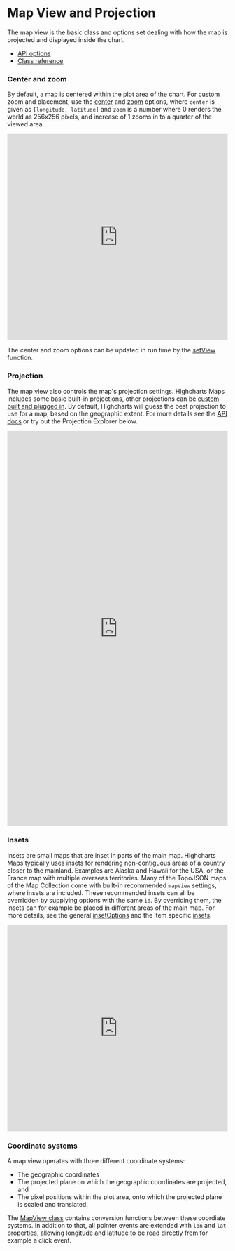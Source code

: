 Map View and Projection
===

The map view is the basic class and options set dealing with how the map is projected and displayed inside the chart.

 * [API options](https://api.highcharts.com/highmaps/mapView)
 * [Class reference](https://api.highcharts.com/class-reference/Highcharts.MapView)

### Center and zoom
By default, a map is centered within the plot area of the chart. For custom zoom and placement, use the [center](https://api.highcharts.com/highmaps/mapView.center) and [zoom](https://api.highcharts.com/highmaps/mapView.zoom) options, where `center` is given as `[longitude, latitude]` and `zoom` is a number where 0 renders the world as 256x256 pixels, and increase of 1 zooms in to a quarter of the viewed area.

<iframe style="width: 100%; height: 470px; border: none;" src='https://www.highcharts.com/samples/embed/maps/mapview/center-zoom' allow="fullscreen"></iframe>

The center and zoom options can be updated in run time by the [setView](https://api.highcharts.com/class-reference/Highcharts.MapView#setView) function.

### Projection
The map view also controls the map's projection settings. Highcharts Maps includes some basic built-in projections, other projections can be [custom built and plugged in](https://www.highcharts.com/samples/maps/mapview/projection-custom-proj4js). By default, Highcharts will guess the best projection to use for a map, based on the geographic extent. For more details see the [API docs](https://api.highcharts.com/highmaps/mapView.projection) or try out the Projection Explorer below.

<iframe style="width: 100%; height: 900px; border: none;" src='https://www.highcharts.com/samples/embed/maps/demo/projection-explorer' allow="fullscreen"></iframe>

### Insets
Insets are small maps that are inset in parts of the main map. Highcharts Maps typically uses insets for rendering non-contiguous areas of a country closer to the mainland. Examples are Alaska and Hawaii for the USA, or the France map with multiple overseas territories. Many of the TopoJSON maps of the Map Collection come with built-in recommended `mapView` settings, where insets are included. These recommended insets can all be overridden by supplying options with the same `id`. By overriding them, the insets can for example be placed in different areas of the main map. For more details, see the general [insetOptions](https://api.highcharts.com/highmaps/mapView.insetOptions) and the item specific [insets](https://api.highcharts.com/highmaps/mapView.insets).

<iframe style="width: 100%; height: 470px; border: none;" src='https://www.highcharts.com/samples/embed/maps/mapview/insets-extended' allow="fullscreen"></iframe>

### Coordinate systems
A map view operates with three different coordinate systems:

* The geographic coordinates
* The projected plane on which the geographic coordinates are projected, and
* The pixel positions within the plot area, onto which the projected plane is scaled and translated.

The [MapView class](https://api.highcharts.com/class-reference/Highcharts.MapView) contains conversion functions between these coordiate systems. In addition to that, all pointer events are extended with `lon` and `lat` properties, allowing longitude and latitude to be read directly from for example a click event.

